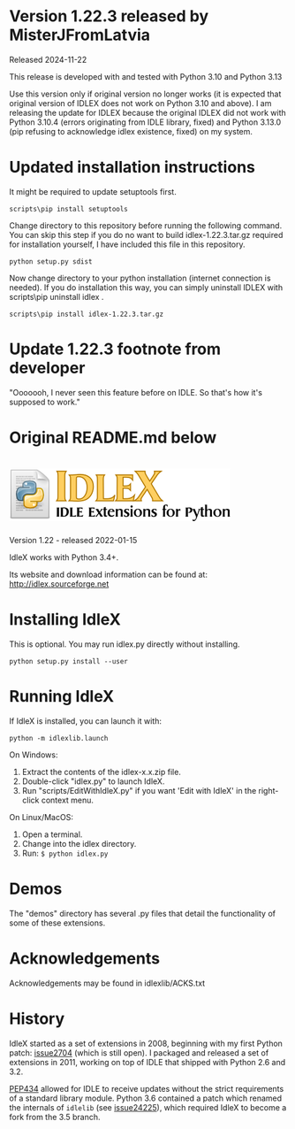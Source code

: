 Version 1.22.3 released by MisterJFromLatvia
============================================

Released 2024-11-22

This release is developed with and tested with Python 3.10 and Python 3.13

Use this version only if original version no longer works (it is expected that original version of IDLEX does not work on Python 3.10 and above). I am releasing the update for IDLEX because the original IDLEX did not work with Python 3.10.4 (errors originating from IDLE library, fixed) and Python 3.13.0 (pip refusing to acknowledge idlex existence, fixed) on my system.


Updated installation instructions
=================================

It might be required to update setuptools first.

    scripts\pip install setuptools

Change directory to this repository before running the following command. You can skip this step if you do no want to build idlex-1.22.3.tar.gz required for installation yourself, I have included this file in this repository.

    python setup.py sdist

Now change directory to your python installation (internet connection is needed). If you do installation this way, you can simply uninstall IDLEX with scripts\pip uninstall idlex .

    scripts\pip install idlex-1.22.3.tar.gz

Update 1.22.3 footnote from developer
=====================================

"Ooooooh, I never seen this feature before on IDLE. So that's how it's supposed to work."

Original README.md below
========================

![IdlexX logo](idlex_logo.png)
==================================

Version 1.22 - released 2022-01-15

IdleX works with Python 3.4+.

Its website and download information can be found at: http://idlex.sourceforge.net


Installing IdleX
================

This is optional. You may run idlex.py directly without installing.

    python setup.py install --user


Running IdleX
=============

If IdleX is installed, you can launch it with:

    python -m idlexlib.launch


On Windows:
1) Extract the contents of the idlex-x.x.zip file.
2) Double-click "idlex.py" to launch IdleX.
3) Run "scripts/EditWithIdleX.py" if you want 'Edit with IdleX' in the right-click context menu.

On Linux/MacOS:
1) Open a terminal.
2) Change into the idlex directory.
3) Run: `$ python idlex.py`


Demos
=====

The "demos" directory has several .py files that detail the
functionality of some of these extensions.

Acknowledgements
================

Acknowledgements may be found in idlexlib/ACKS.txt


History
=======

IdleX started as a set of extensions in 2008, beginning with my first Python
patch: [issue2704](https://bugs.python.org/issue2704) (which is still open).
I packaged and released a set of extensions in 2011, working on top of IDLE
that shipped with Python 2.6 and 3.2.

[PEP434](https://www.python.org/dev/peps/pep-0434/) allowed for IDLE to receive
updates without the strict requirements of a standard library module.
Python 3.6 contained a patch which renamed the internals of `idlelib` (see [issue24225](https://bugs.python.org/issue24225)), which required IdleX to become a fork from the 3.5 branch.
